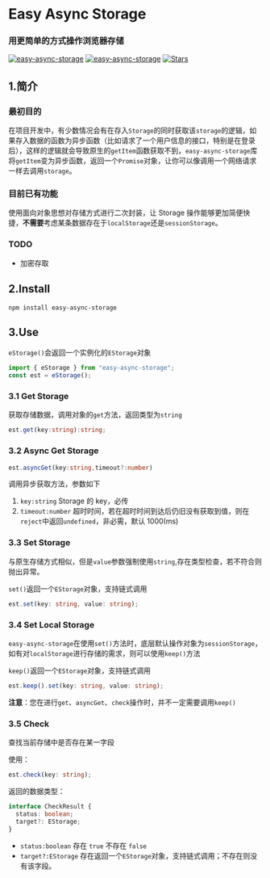 <h1>
  Easy Async Storage
  <h3>用更简单的方式操作浏览器存储</h3>
</h1>

[![easy-async-storage](https://img.shields.io/github/stars/KurumiWWW/easy-async-storage?style=social)](https://www.npmjs.com/package/easy-async-storage) 
[![easy-async-storage](https://img.shields.io/npm/v/easy-async-storage.svg)](https://www.npmjs.com/package/easy-async-storage) 
[![Stars](https://img.shields.io/npm/dt/easy-async-storage.svg)](https://github.com/KurumiWWW/easy-async-storage)

## 1.简介

### 最初目的

在项目开发中，有少数情况会有在存入`Storage`的同时获取该`storage`的逻辑，如果存入数据的函数为异步函数（比如请求了一个用户信息的接口，特别是在登录后），这样的逻辑就会导致原生的`getItem`函数获取不到，`easy-async-storage`库将`getItem`变为异步函数，返回一个`Promise`对象，让你可以像调用一个网络请求一样去调用`storage`。

### 目前已有功能

使用面向对象思想对存储方式进行二次封装，让 Storage 操作能够更加简便快捷，**不需要**考虑某条数据存在于`localStorage`还是`sessionStorage`。

### TODO

- 加密存取

## 2.Install

```shell
npm install easy-async-storage
```

## 3.Use

`eStorage()`会返回一个实例化的`EStorage`对象

```ts
import { eStorage } from "easy-async-storage";
const est = eStorage();
```

### 3.1 Get Storage

获取存储数据，调用对象的`get`方法，返回类型为`string`

```ts
est.get(key:string):string;
```

### 3.2 Async Get Storage

```ts
est.asyncGet(key:string,timeout?:number)
```

调用异步获取方法，参数如下

1. `key:string` Storage 的 key，必传
2. `timeout:number` 超时时间，若在超时时间到达后仍旧没有获取到值，则在`reject`中返回`undefined`，非必需，默认 1000(ms)

### 3.3 Set Storage

与原生存储方式相似，但是`value`参数强制使用`string`,存在类型检查，若不符合则抛出异常。

`set()`返回一个`EStorage`对象，支持链式调用

```ts
est.set(key: string, value: string);
```

### 3.4 Set Local Storage

`easy-async-storage`在使用`set()`方法时，底层默认操作对象为`sessionStorage`，如有对`localStorage`进行存储的需求，则可以使用`keep()`方法

`keep()`返回一个`EStorage`对象，支持链式调用

```ts
est.keep().set(key: string, value: string);
```

**注意**：您在进行`get`、`asyncGet`、`check`操作时，并不一定需要调用`keep()`

### 3.5 Check

查找当前存储中是否存在某一字段

使用：

```ts
est.check(key: string);
```

返回的数据类型：

```ts
interface CheckResult {
  status: boolean;
  target?: EStorage;
}
```

- `status:boolean` 存在 `true` 不存在 `false`
- `target?:EStorage` 存在返回一个`EStorage`对象，支持链式调用；不存在则没有该字段。
